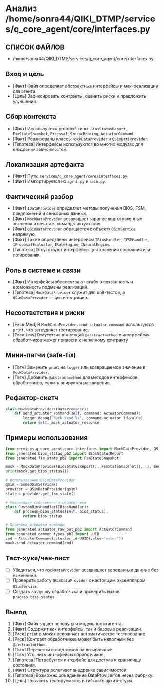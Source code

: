 # Анализ /home/sonra44/QIKI_DTMP/services/q_core_agent/core/interfaces.py

## СПИСОК ФАЙЛОВ
- /home/sonra44/QIKI_DTMP/services/q_core_agent/core/interfaces.py

## Вход и цель
- [Факт] Файл определяет абстрактные интерфейсы и мок-реализации для агента.
- [Цель] Зафиксировать контракты, оценить риски и предложить улучшения.

## Сбор контекста
- [Факт] Используются protobuf-типы: `BiosStatusReport`, `FsmStateSnapshot`, `Proposal`, `SensorReading`, `ActuatorCommand`.
- [Факт] Реализованы классы `MockDataProvider` и `QSimDataProvider`.
- [Гипотеза] Интерфейсы используются во многих модулях для внедрения зависимостей.

## Локализация артефакта
- [Факт] Путь: `services/q_core_agent/core/interfaces.py`.
- [Факт] Импортируется из `agent.py` и `main.py`.

## Фактический разбор
- [Факт] `IDataProvider` определяет методы получения BIOS, FSM, предложений и сенсорных данных.
- [Факт] `MockDataProvider` возвращает заранее подготовленные значения и печатает команды актуаторов.
- [Факт] `QSimDataProvider` обращается к объекту `QSimService` напрямую.
- [Факт] Также определены интерфейсы `IBiosHandler`, `IFSMHandler`, `IProposalEvaluator`, `IRuleEngine`, `INeuralEngine`.
- [Гипотеза] Отсутствуют интерфейсы для хранения состояния или логирования.

## Роль в системе и связи
- [Факт] Интерфейсы обеспечивают слабую связанность и возможность подмены реализаций.
- [Гипотеза] `MockDataProvider` служит для unit-тестов, а `QSimDataProvider` — для интеграции.

## Несоответствия и риски
- [Риск|Med] В `MockDataProvider.send_actuator_command` используется `print`, что затрудняет тестирование.
- [Риск|Low] Отсутствие аннотаций `@abstractmethod` в интерфейсах обработчиков может привести к неполному контракту.

## Мини-патчи (safe-fix)
- [Патч] Заменить `print` на `logger` или возвращаемое значение в `MockDataProvider`.
- [Патч] Добавить `@abstractmethod` для методов интерфейсов обработчиков, если планируется расширение.

## Рефактор-скетч
```python
class MockDataProvider(IDataProvider):
    def send_actuator_command(self, command: ActuatorCommand):
        logger.debug("Mock send %s", command.actuator_id.value)
        return self._mock_actuator_response
```

## Примеры использования
```python
from services.q_core_agent.core.interfaces import MockDataProvider, QSimDataProvider
from generated.bios_status_pb2 import BiosStatusReport
from generated.fsm_state_pb2 import FsmStateSnapshot

mock = MockDataProvider(BiosStatusReport(), FsmStateSnapshot(), [], SensorReading())
print(mock.get_bios_status())

# Использование QSimDataProvider
qsim = SomeQSimService()
provider = QSimDataProvider(qsim)
state = provider.get_fsm_state()

# Реализация собственного обработчика
class CustomBiosHandler(IBiosHandler):
    def process_bios_status(self, bios_status):
        return bios_status

# Проверка отправки команды
from generated.actuator_raw_out_pb2 import ActuatorCommand
from generated.common_types_pb2 import UUID
cmd = ActuatorCommand(actuator_id=UUID(value="motor"))
mock.send_actuator_command(cmd)
```

## Тест-хуки/чек-лист
- [ ] Убедиться, что `MockDataProvider` возвращает переданные данные без изменений.
- [ ] Проверить работу `QSimDataProvider` с настоящим экземпляром `QSimService`.
- [ ] Создать заглушку обработчика и проверить вызов `process_bios_status`.

## Вывод
1. [Факт] Файл задает основу для модульности агента.
2. [Факт] Содержит как интерфейсы, так и базовые реализации.
3. [Риск] `print` в моках осложняет автоматическое тестирование.
4. [Риск] Контракт обработчиков может быть неполным без `@abstractmethod`.
5. [Патч] Перевести вывод моков на логирование.
6. [Патч] Уточнить интерфейсы обработчиков.
7. [Гипотеза] Потребуется интерфейс для доступа к хранилищу состояния.
8. [Факт] Структура облегчает внедрение зависимостей.
9. [Гипотеза] Возможно объединение DataProvider'ов через фабрику.
10. [Цель] Повысить тестируемость и гибкость архитектуры.
